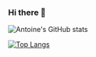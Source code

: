 ### Hi there 👋

![Antoine's GitHub stats](https://github-readme-stats.vercel.app/api?username=antoinekllee&show_icons=true&theme=dracula)

[![Top Langs](https://github-readme-stats.vercel.app/api/top-langs/?username=antoinekllee&hide=ShaderLab,CSS&langs_count=5&layout=compact)](https://github.com/anuraghazra/github-readme-stats)

<!--
**antoinekllee/antoinekllee** is a ✨ _special_ ✨ repository because its `README.md` (this file) appears on your GitHub profile.

Here are some ideas to get you started:

- 🔭 I’m currently working on ...
- 🌱 I’m currently learning ...
- 👯 I’m looking to collaborate on ...
- 🤔 I’m looking for help with ...
- 💬 Ask me about ...
- 📫 How to reach me: ...
- 😄 Pronouns: ...
- ⚡ Fun fact: ...
-->
